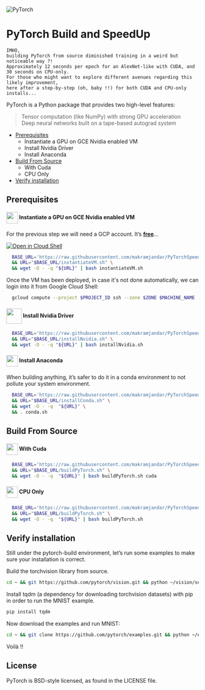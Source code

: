 ![PyTorch](https://upload.wikimedia.org/wikipedia/commons/thumb/0/04/PyTorch_logo_white.svg/200px-PyTorch_logo_white.svg.png)
# PyTorch Build and SpeedUp
```
IMHO,
building PyTorch from source diminished training in a weird but noticeable way ?!
Approximately 12 seconds per epoch for an AlexNet-like with CUDA, and 30 seconds on CPU-only.
For those who might want to explore different avenues regarding this likely improvement, 
here after a step-by-step (oh, baby !!) for both CUDA and CPU-only installs...
```
  
PyTorch is a Python package that provides two high-level features:
> Tensor computation (like NumPy) with strong GPU acceleration  
> Deep neural networks built on a tape-based autograd system  

- [Prerequisites](#Prerequisites)
  - Instantiate a GPU on GCE Nvidia enabled VM
  - Install Nvidia Driver 
  - Install Anaconda 
- [Build From Source](#Build-From-Source)
  - With Cuda 
  - CPU Only 
- [Verify installation](#Verify-installation)

## Prerequisites

#### <img src="https://raw.githubusercontent.com/data-scientifically-yours/resources/master/icones/gce.png" width="30" height="30" align="center"/> Instantiate a GPU on GCE Nvidia enabled VM
  For the previous step we will need a GCP account. It’s <b>[free](https://cloud.google.com/free/)</B>...  
  
  [![Open in Cloud Shell](http://gstatic.com/cloudssh/images/open-btn.png)](https://console.cloud.google.com/cloudshell/open?git_repo=https://github.com/makramjandar/PyTorchSpeedUpAndOptimize&page=editor&open_in_editor=README.md)
```bash
  BASE_URL='https://raw.githubusercontent.com/makramjandar/PyTorchSpeedUpAndOptimize/master' \
  && URL="$BASE_URL/instantiateVM.sh" \
  && wget -O - -q "${URL}" | bash instantiateVM.sh
```

Once the VM has been deployed, in case it's not done automatically, we can login into it from Google Cloud Shell:
```bash
  gcloud compute --project $PROJECT_ID ssh --zone $ZONE $MACHINE_NAME
```

#### <img src="https://raw.githubusercontent.com/data-scientifically-yours/resources/master/icones/nvidia.png" width="40" height="40" align="center"/> Install Nvidia Driver
```bash
  BASE_URL='https://raw.githubusercontent.com/makramjandar/PyTorchSpeedUpAndOptimize/master' \
  && URL="$BASE_URL/installNvidia.sh" \
  && wget -O - -q "${URL}" | bash installNvidia.sh
```

#### <img src="https://raw.githubusercontent.com/data-scientifically-yours/resources/master/icones/anaconda.png" width="30" height="30" align="center"/> Install Anaconda

When building anything, it’s safer to do it in a conda environment to not pollute your system environment.
```bash
  BASE_URL='https://raw.githubusercontent.com/makramjandar/PyTorchSpeedUpAndOptimize/master' \
  && URL="$BASE_URL/installConda.sh" \
  && wget -O - -q  "${URL}" \
  && . conda.sh
```

## Build From Source

#### <img src="https://raw.githubusercontent.com/data-scientifically-yours/resources/master/icones/cudnn.png" width="30" height="30" align="center"/> With Cuda
```bash
  BASE_URL='https://raw.githubusercontent.com/makramjandar/PyTorchSpeedUpAndOptimize/master' \
  && URL="$BASE_URL/buildPyTorch.sh" \
  && wget -O - -q  "${URL}" | bash buildPyTorch.sh cuda
```
  
#### <img src="https://raw.githubusercontent.com/data-scientifically-yours/resources/master/icones/cpu.png" width="30" height="30" align="center"/> CPU Only
```bash
  BASE_URL='https://raw.githubusercontent.com/makramjandar/PyTorchSpeedUpAndOptimize/master' \
  && URL="$BASE_URL/buildPyTorch.sh" \
  && wget -O - -q  "${URL}" | bash buildPyTorch.sh
```

## Verify installation

Still under the pytorch-build environment, let’s run some examples to make sure your installation is correct.

Build the torchvision library from source.
```bash
cd ~ && git https://github.com/pytorch/vision.git && python ~/vision/setup.py install
```

Install tqdm (a dependency for downloading torchvision datasets) with pip in order to run the MNIST example. 
```bash
pip install tqdm
```

Now download the examples and run MNIST:
```bash
cd ~ && git clone https://github.com/pytorch/examples.git && python ~/examples/mnist/python/main.py
```

Voilà !!

## License
PyTorch is BSD-style licensed, as found in the LICENSE file.
